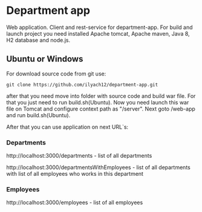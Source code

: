 # Department app
Web application.
Client and rest-service for department-app.
For build and launch project you need installed Apache tomcat, Apache maven, Java 8, H2 database and node.js.

## Ubuntu or Windows

For download source code from git use: 

```
git clone https://github.com/ilyach12/department-app.git
```
after that you need move into folder with source code and build war file. For that you just need to run build.sh(Ubuntu).
Now you need launch this war file on Tomcat and configure context path as "/server".
Next goto /web-app and run build.sh(Ubuntu).

After that you can use application on next URL`s:

### Departments

http://localhost:3000/departments - list of all departments

http://localhost:3000/departmentsWithEmployees - list of all departments with list of all employees who works in this department

### Employees

http://localhost:3000/employees - list of all employees